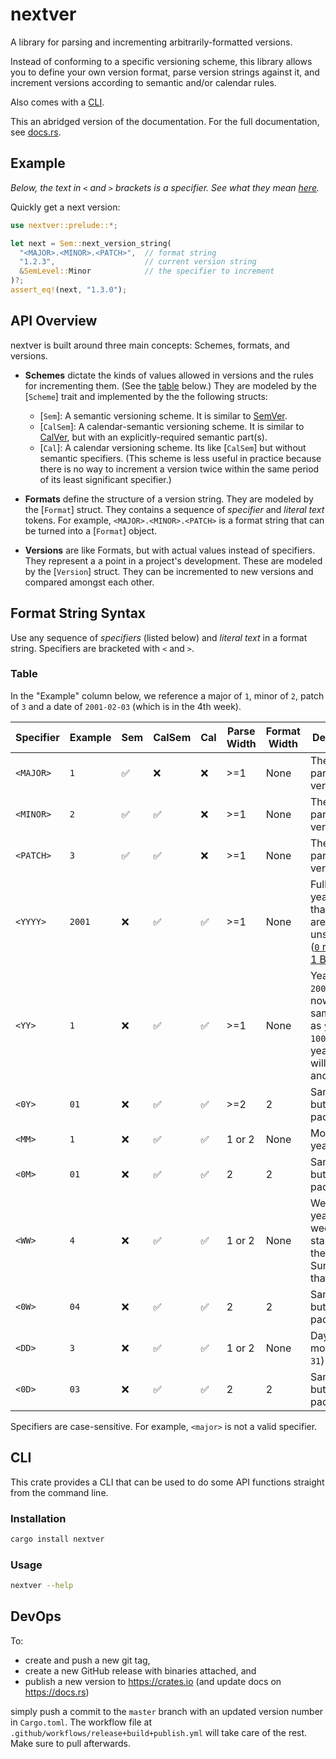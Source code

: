 # nextver

A library for parsing and incrementing arbitrarily-formatted versions.

Instead of conforming to a specific versioning scheme, this library allows you
to define your own version format, parse version strings against it, and
increment versions according to semantic and/or calendar rules.

Also comes with a [CLI](#cli).

This an abridged version of the documentation. For the full documentation, see
[docs.rs](https://docs.rs/nextver).

## Example

*Below, the text in `<` and `>` brackets is a specifier. See what they mean
[here](#table).*

Quickly get a next version:

```rust
use nextver::prelude::*;

let next = Sem::next_version_string(
  "<MAJOR>.<MINOR>.<PATCH>",  // format string
  "1.2.3",                    // current version string
  &SemLevel::Minor            // the specifier to increment
)?;
assert_eq!(next, "1.3.0");
```

## API Overview

nextver is built around three main concepts: Schemes, formats, and versions.

- **Schemes** dictate the kinds of values allowed in versions and the rules for
  incrementing them. (See the [table](#table) below.) They are modeled by the
  [`Scheme`] trait and implemented by the the following structs:

  - [`Sem`]: A semantic versioning scheme. It is similar to
    [SemVer](https://semver.org/).
  - [`CalSem`]: A calendar-semantic versioning scheme. It is similar to
    [CalVer](https://calver.org/), but with an explicitly-required semantic
    part(s).
  - [`Cal`]: A calendar versioning scheme. Its like [`CalSem`] but without
    semantic specifiers. (This scheme is less useful in practice because there
    is no way to increment a version twice within the same period of its least
    significant specifier.)

- **Formats** define the structure of a version string. They are modeled by the
  [`Format`] struct. They contains a sequence of *specifier* and *literal text*
  tokens. For example, `<MAJOR>.<MINOR>.<PATCH>` is a format string that can be
  turned into a [`Format`] object.

- **Versions** are like Formats, but with actual values instead of specifiers.
  They represent a a point in a project's development. These are modeled by the
  [`Version`] struct. They can be incremented to new versions and compared
  amongst each other.

## Format String Syntax

Use any sequence of *specifiers* (listed below) and *literal text* in a format
string. Specifiers are bracketed with `<` and `>`.

### Table

In the "Example" column below, we reference a major of `1`, minor of `2`, patch
of `3` and a date of `2001-02-03` (which is in the 4th week).

| Specifier | Example | Sem | CalSem | Cal | Parse Width | Format Width | Description |
|---|---|---|---|---|---|---|---|
| `<MAJOR>` | `1` | ✅ | ❌ | ❌ | >=1 | None | The major part of a version |
| `<MINOR>` | `2` | ✅ | ✅ | ❌ | >=1 | None | The minor part of a version |
| `<PATCH>` | `3` | ✅ | ✅ | ❌ | >=1 | None | The patch part of a version |
| `<YYYY>` | `2001` | ❌ | ✅ | ✅ | >=1 | None | Full year, years less than 1 BCE are unsupported ([`0` refers to 1 BCE](https://en.wikipedia.org/wiki/Year_zero)) |
| `<YY>` | `1` | ❌ | ✅ | ✅ | >=1 | None | Year minus `2000`. For now, has same effect as `year % 100`, but the year 2100 will be `100`, and so on |
| `<0Y>` | `01` | ❌ | ✅ | ✅ | >=2 | 2 | Same as `YY` but zero-padded |
| `<MM>` | `1` | ❌ | ✅ | ✅ | 1 or 2 | None | Month of year (`1`–`12`) |
| `<0M>` | `01` | ❌ | ✅ | ✅ | 2 | 2 | Same as `MM` but zero-padded |
| `<WW>` | `4` | ❌ | ✅ | ✅ | 1 or 2 | None | Week of the year (`0`–`53`), week 1 starts with the first Sunday in that year. |
| `<0W>` | `04` | ❌ | ✅ | ✅ | 2 | 2 | Same as `WW` but zero-padded |
| `<DD>` | `3` | ❌ | ✅ | ✅ | 1 or 2 | None | Day of the month (`1`–`31`) |
| `<0D>` | `03` | ❌ | ✅ | ✅ | 2 | 2 | Same as `DD` but zero-padded |

Specifiers are case-sensitive. For example, `<major>` is not a valid specifier.

## CLI

This crate provides a CLI that can be used to do some API functions straight
from the command line.

### Installation

```sh
cargo install nextver
```

### Usage

```sh
nextver --help
```

## DevOps

To:

- create and push a new git tag,
- create a new GitHub release with binaries attached, and
- publish a new version to <https://crates.io> (and update docs on
  <https://docs.rs>)

simply push a commit to the `master` branch with an updated version number in
`Cargo.toml`. The workflow file at `.github/workflows/release+build+publish.yml`
will take care of the rest. Make sure to pull afterwards.
